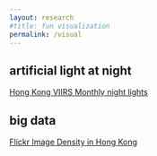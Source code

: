 ```yaml
---
layout: research
#title: fun visualization
permalink: /visual
---
```


## artificial light at night

[Hong Kong VIIRS Monthly night lights](https://sjliu.me/images/viirs_hk_setNull_month.gif)

## big data

[Flickr Image Density in Hong Kong](https://sjliu.me/Flickr/Hong-Kong)

